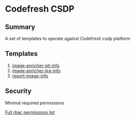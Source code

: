 # Codefresh CSDP

## Summary

A set of templates to operate against Codefresh csdp platform

## Templates

1. [image-enricher-git-info](https://github.com/codefresh-io/argo-hub/blob/main/workflows/codefresh-csdp/versions/0.0.5/docs/image-enricher-git-info.md)
2. [image-enricher-jira-info](https://github.com/codefresh-io/argo-hub/blob/main/workflows/codefresh-csdp/versions/0.0.5/docs/image-enricher-jira-info.md)
3. [report-image-info](https://github.com/codefresh-io/argo-hub/blob/main/workflows/codefresh-csdp/versions/0.0.5/docs/report-image-info.md)

## Security

Minimal required permissions

[Full rbac permissions list](https://github.com/codefresh-io/argo-hub/blob/main/workflows/codefresh-csp/versions/0.0.5/rbac.yaml)
